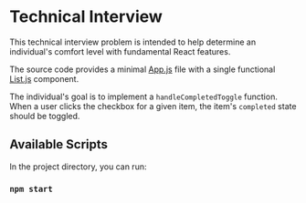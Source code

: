 # Technical Interview
This technical interview problem is intended to help determine an individual's comfort level with fundamental React features.

The source code provides a minimal [App.js](./src/App.js) file with a single functional [List.js](./src/List.js) component.

The individual's goal is to implement a `handleCompletedToggle` function. When a user clicks the checkbox for a given item, the item's `completed` state should be toggled.

## Available Scripts

In the project directory, you can run:
### `npm start`

